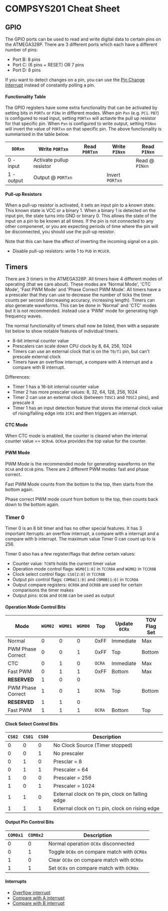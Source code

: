 # COMPSYS201 Cheat Sheet


## GPIO
The GPIO ports can be used to read and write digital data to certain pins on the ATMEGA328P. There are 3 different ports which each have a different number of pins:

- Port B: 8 pins
- Port C: (6 pins + RESET) OR 7 pins
- Port D: 8 pins

If you want to detect changes on a pin, you can use the [Pin Change Interrupt](interrupts/README.md#pin-change-interrupt) instead of constantly polling a pin.

#### Functionality Table
The GPIO registers have some extra functionality that can be activated by setting bits in `PORTx` or `PINx` in different modes. When pin `Pxn` (e.g. `PC1`. `PB7`) is configured to read input, setting `PORTxn` will actiavte the pull up resistor for that specific pin. When `Pxn` is configured to write output, setting `PINxn` will invert the value of `PORTxn` on that specific pin. The above functionality is summarised in the table below.


`DDRxn`     | Write `PORTxn`            | Read `PORTxn` | Write `PINxn`     | Read `PINxn`
------------|---------------------------|---------------|-------------------|-------------
0 - input   | Activate pullup resistor  |               |                   | Read @ `PINxn`
1 - output  | Output @ `PORTxn`         |               | Invert `PORTxn`   |    

#### Pull-up Resistors
When a pull-up resistor is activated, it sets an input pin to a known state. This known state is VCC or a binary 1. When a binary 1 is detected on the input pin, the state turns into GND or binary 0. This allows the state of the input on a pin to be known at all times. If the pin is not connected to any other componenet, or you are expecting periods of time where the pin will be disconnected, you should use the pull-up resistor.

Note that this can have the affect of inverting the incoming signal on a pin.

- Disable pull-up resistors: write 1 to `PUD` in `MCUCR`.

## Timers

There are 3 timers in the ATMEGA328P. All timers have 4 different modes of operating (that we care about). These modes are 'Normal Mode', 'CTC Mode', 'Fast PWM Mode' and 'Phase Correct PWM Mode'. All timers have a a prescaler that they can use to decrease the number of ticks the timer counts per second (decreasing accuracy, increasing length). Timers can also generate waveforms. This can be done in 'Normal' and 'CTC' modes but it is not recommended. Instead use a 'PWM' mode for generating high frequency waves.

The normal functionality of timers shall now be listed, then with a separate list below to show notable features of individual timers.

- 8-bit internal counter value
- Prescalers can scale down CPU clock by 8, 64, 256, 1024
- Timers can use an external clock that is on the `T0/T1` pin, but can't prescale external clock
- Timers have an overflow interrupt, a compare with A interrupt and a compare with B interrupt.

Differences:
- Timer 1 has a 16-bit internal counter value
- Timer 2 has more prescaler values: 8, 32, 64, 128, 256, 1024
- Timer 2 can use an external clock (between `TOSC1` and `TOSC2` pins), and prescale it
- Timer 1 has an input detection feature that stores the internal clock value of rising/falling edge into `ICR1` and then triggers an interrupt.

#### CTC Mode
When CTC mode is enabled, the counter is cleared when the internal counter value == `OCRnA`. `OCRnA` provides the top value for the counter.

#### PWM Mode
PWM Mode is the recommended mode for generating waveforms on the `OCnA` and `OCnB` pins. There are 2 different PWM modes: fast and phase correct.

Fast PWM Mode counts from the bottom to the top, then starts from the bottom again.

Phase correct PWM mode count from bottom to the top, then counts back down to the bottom again. 

### Timer 0 
Timer 0 is an 8 bit timer and has no other special features. It has 3 important iterrupts: an overflow interrupt, a compare with a interrupt and a compare with b interrupt. The maximum value Timer 0 can count up to is 256.

Timer 0 also has a few register/flags that define certain values:

- Counter value: `TCNT0` holds the current timer value
- Operation mode control flags: `WGM0[1:0]` in `TCCR0A` and `WGM02` in `TCCR0B`
- Clock select control flags: `CS0[2:0]` in `TCCR0B`
- Output pin control flags: `COM0A[1:0]` and `COM0B[1:0]` in `TCCR0A`
- Output compare registers: `OCR0A` and `OCR0B` are used for certain comparisons the timer makes 
- Output pins: `OC0A` and `OC0B` can be used as output

#### Operation Mode Control Bits

| Mode             | `WGM02` | `WGM01` | `WGM00` | Top   | Update `OCRx` | TOV Flag Set |
|------------------|---------|---------|---------|-------|---------------|--------------|
|Normal            |0 	     |0        |0        |0xFF   |Immediate      |Max           |
|PWM Phase Correct |0 	     |0        |1        |0xFF   |Top            |Bottom        |
|CTC               |0 	     |1        |0        |`OCRA` |Immediate      |Max           |
|Fast PWM          |0 	     |1        |1        |0xFF   |Bottom         |Max           |
|**RESERVED**      |1 	     |0        |0        |       |               |              |
|PWM Phase Correct |1 	     |0        |1        |`OCRA` |Top            |Bottom        |
|**RESERVED**      |1 	     |1        |0        |       |               |              |
|Fast PWM          |1 	     |1        |1        |`OCRA` |Bottom         |Top           |

#### Clock Select Control Bits
| `CS02` | `CS01` | `CS00` | Description |
|--------|--------|--------|-------------|
|0 	     |0 	  |0 	   |No Clock Source (Timer stopped)|
|0 	     |0 	  |1 	   |No prescaler |
|0 	     |1 	  |0 	   |Presclar = 8 |
|0 	     |1 	  |1 	   |Prescaler = 64|
|1 	     |0 	  |0 	   |Prescaler = 256|
|1 	     |0 	  |1 	   |Prescaler = 1024|
|1 	     |1 	  |0 	   |External clock on `T0` pin, clock on falling edge|
|1 	     |1 	  |1 	   |External clock on `T1` pin, clock on rising edge|

#### Output Pin Control Bits
| `COM0x1` | `COM0x2` | Description |
|----------|----------|-------------|
|0         |0         |Normal operation `OC0x` disconnected |
|0         |1         |Toggle `OC0x` on compare match with `OCR0x` |
|1         |0         |Clear  `OC0x` on compare match with `OCR0x` |
|1         |1         |Set `OC0x` on compare match with `OCR0x` |

#### Interrupts

- [Overflow interrupt](interrupts/README.md#timer-overflow-interrupt) 
- [Compare with A interrupt](interrupts/README.md#timer-compare-A-interrupt)
- [Compare with B interrupt](interrupts/README.md#timer-compare-B-interrupt)






